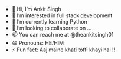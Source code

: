 - 👋 Hi, I’m Ankit Singh
- 👀 I’m interested in full stack development
- 🌱 I’m currently learning Python
- 💞️ I’m looking to collaborate on ...
- 📫 You can reach me at @theankitsingh01
- 😄 Pronouns: HE/HIM
- ⚡ Fun fact: Aaj maine khati toffi khayi hai !!

<!---
theankitsingh01/theankitsingh01 is a ✨ special ✨ repository because its `README.md` (this file) appears on your GitHub profile.
You can click the Preview link to take a look at your changes.
--->
